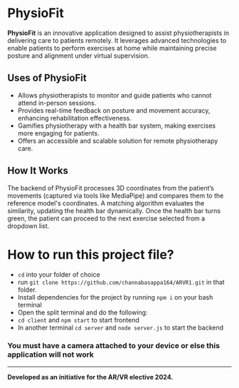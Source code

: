 # PhysioFit

**PhysioFit** is an innovative application designed to assist physiotherapists in delivering care to patients remotely. It leverages advanced technologies to enable patients to perform exercises at home while maintaining precise posture and alignment under virtual supervision.

## Uses of PhysioFit
- Allows physiotherapists to monitor and guide patients who cannot attend in-person sessions.
- Provides real-time feedback on posture and movement accuracy, enhancing rehabilitation effectiveness.
- Gamifies physiotherapy with a health bar system, making exercises more engaging for patients.
- Offers an accessible and scalable solution for remote physiotherapy care.

## How It Works
The backend of PhysioFit processes 3D coordinates from the patient’s movements (captured via tools like MediaPipe) and compares them to the reference model's coordinates. A matching algorithm evaluates the similarity, updating the health bar dynamically. Once the health bar turns green, the patient can proceed to the next exercise selected from a dropdown list.

# How to run this project file?
- `cd` into your folder of choice
- run `git clone https://github.com/channabasappa164/ARVR1.git` in that folder.
- Install dependencies for the project by running `npm i` on your bash terminal
- Open the split terminal and do the following:
- `cd client` and `npm start` to start frontend
- In another terminal `cd server` and `node server.js` to start the backend

### You must have a camera attached to your device or else this application will not work
---

**Developed as an initiative for the AR/VR elective 2024.**
